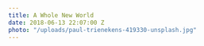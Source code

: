 ```yaml
---
title: A Whole New World
date: 2018-06-13 22:07:00 Z
photo: "/uploads/paul-trienekens-419330-unsplash.jpg"
---
```


